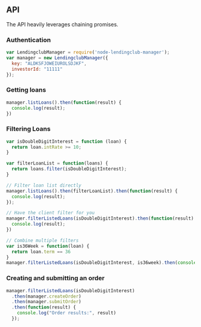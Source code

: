 ## API

The API heavily leverages chaining promises.

### Authentication

```js
var LendingclubManager = require('node-lendingclub-manager');
var manager = new LendingclubManager({
  key: "ALDKSFJOWEIUROLSDJKF",
  investorId: "11111"
});
```

### Getting loans

```js
manager.listLoans().then(function(result) {
  console.log(result);
})
```

### Filtering Loans

```js
var isDoubleDigitInterest = function (loan) {
  return loan.intRate >= 10;
}

var filterLoanList = function(loans) {
  return loans.filter(isDoubleDigitInterest);
}

// Filter loan list directly
manager.listLoans().then(filterLoanList).then(function(result) {
  console.log(result);
});

// Have the client filter for you
manager.filterListedLoans(isDoubleDigitInterest).then(function(result) {
  console.log(result);
})

// Combine multiple filters
var is36Week = function(loan) {
  return loan.term == 36
}
manager.filterListedLoans(isDoubleDigitInterest, is36week).then(console.log);
```

### Creating and submitting an order

```js
manager.filterListedLoans(isDoubleDigitInterest)
  .then(manager.createOrder)
  .then(manager.submitOrder)
  .then(function(result) {
    console.log("Order results:", result)
  });
```
